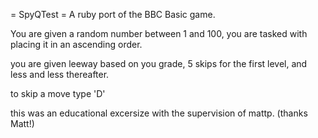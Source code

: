 = SpyQTest =
A ruby port of the BBC Basic game.

You are given a random number between 1 and 100, you are tasked with placing it
in an ascending order.

you are given leeway based on you grade, 5 skips for the first level, and less and less thereafter.

to skip a move type 'D'


this was an educational excersize with the supervision of mattp. (thanks Matt!)
